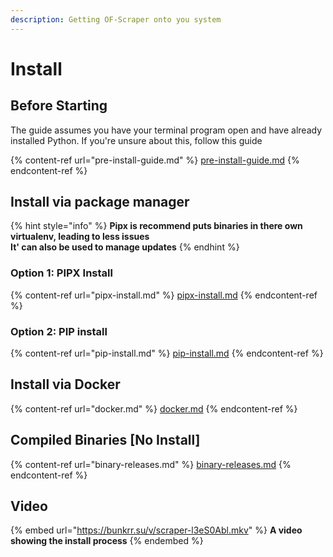 ```yaml
---
description: Getting OF-Scraper onto you system
---
```


# Install

## Before Starting

The guide assumes you have your terminal program open and have already installed Python. If you're unsure about this, follow this guide

{% content-ref url="pre-install-guide.md" %}
[pre-install-guide.md](pre-install-guide.md)
{% endcontent-ref %}



## Install via package manager

{% hint style="info" %}
**Pipx is recommend puts binaries in there own virtualenv, leading to less issues**\
**It' can also be used to manage updates**
{% endhint %}

### **Option 1: PIPX Install**

{% content-ref url="pipx-install.md" %}
[pipx-install.md](pipx-install.md)
{% endcontent-ref %}

### **Option 2: PIP install**

{% content-ref url="pip-install.md" %}
[pip-install.md](pip-install.md)
{% endcontent-ref %}

## Install via Docker

{% content-ref url="docker.md" %}
[docker.md](docker.md)
{% endcontent-ref %}



## Compiled Binaries \[No Install]

{% content-ref url="binary-releases.md" %}
[binary-releases.md](binary-releases.md)
{% endcontent-ref %}



## Video

{% embed url="https://bunkrr.su/v/scraper-l3eS0Abl.mkv" %}
**A video showing the install process**
{% endembed %}
